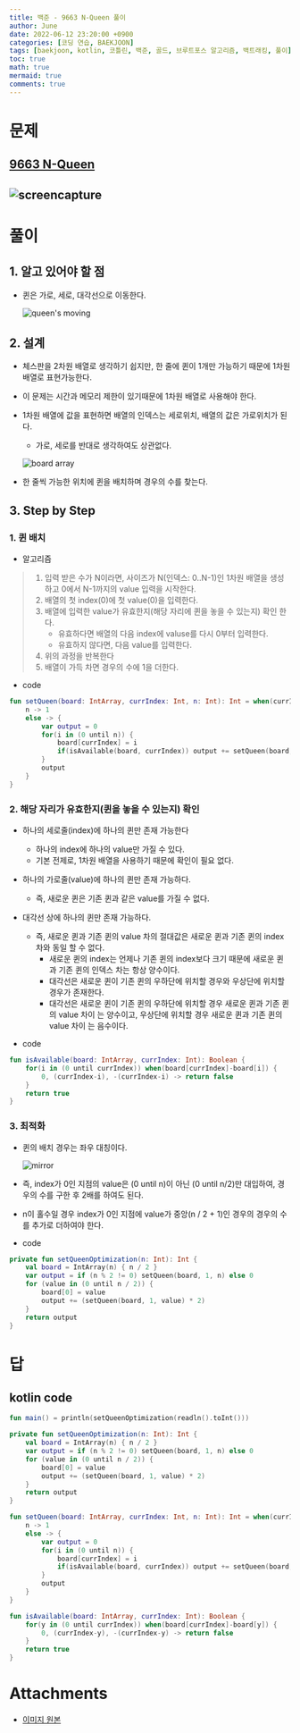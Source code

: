 ```yaml
---
title: 백준 - 9663 N-Queen 풀이
author: June
date: 2022-06-12 23:20:00 +0900
categories: [코딩 연습, BAEKJOON]
tags: [baekjoon, kotlin, 코틀린, 백준, 골드, 브루트포스 알고리즘, 백트래킹, 풀이]
toc: true
math: true
mermaid: true
comments: true
---
```

# 문제
## [9663 N-Queen](https://www.acmicpc.net/problem/9663)
## ![screencapture](/posts/coding-practice/baekjoon/screencapture-acmicpc-net-problem-9663.png)

# 풀이
## 1. 알고 있어야 할 점
- 퀸은 가로, 세로, 대각선으로 이동한다.

    ![queen's moving](/posts/coding-practice/baekjoon/baekjoon-9663-queens-moving.png)

## 2. 설계
- 체스판을 2차원 배열로 생각하기 쉽지만, 한 줄에 퀸이 1개만 가능하기 때문에 1차원 배열로 표현가능한다.
 - 이 문제는 시간과 메모리 제한이 있기때문에 1차원 배열로 사용해야 한다.
 - 1차원 배열에 값을 표현하면 배열의 인덱스는 세로위치, 배열의 값은 가로위치가 된다.
   - 가로, 세로를 반대로 생각하여도 상관없다.

    ![board array](/posts/coding-practice/baekjoon/baekjoon-9663-board-array.png)

- 한 줄씩 가능한 위치에 퀸을 배치하며 경우의 수를 찾는다.

## 3. Step by Step
### 1. 퀸 배치
- 알고리즘
> 1. 입력 받은 수가 N이라면, 사이즈가 N(인덱스: 0..N-1)인 1차원 배열을 생성하고 0에서 N-1까지의 value 입력을 시작한다.
> 2. 배열의 첫 index(0)에 첫 value(0)을 입력한다.
> 3. 배열에 입력한 value가 유효한지(해당 자리에 퀸을 놓을 수 있는지) 확인 한다.
>    - 유효하다면 배열의 다음 index에 valuse를 다시 0부터 입력한다.
>    - 유효하지 않다면, 다음 value를 입력한다.
> 4. 위의 과정을 반복한다
> 5. 배열이 가득 차면 경우의 수에 1을 더한다.

- code
```kotlin
fun setQueen(board: IntArray, currIndex: Int, n: Int): Int = when(currIndex) {
    n -> 1
    else -> {
        var output = 0
        for(i in (0 until n)) {
            board[currIndex] = i
            if(isAvailable(board, currIndex)) output += setQueen(board, currIndex+1, n)
        }
        output
    }
}
```

### 2. 해당 자리가 유효한지(퀸을 놓을 수 있는지) 확인
- 하나의 세로줄(index)에 하나의 퀸만 존재 가능한다
  - 하나의 index에 하나의 value만 가질 수 있다.
  - 기본 전제로, 1차원 배열을 사용하기 때문에 확인이 필요 없다.
- 하나의 가로줄(value)에 하나의 퀸만 존재 가능하다.
  - 즉, 새로운 퀸은 기존 퀸과 같은 value를 가질 수 없다.
- 대각선 상에 하나의 퀸만 존재 가능하다.
  - 즉, 새로운 퀸과 기존 퀸의 value 차의 절대값은 새로운 퀸과 기존 퀸의 index 차와 동일 할 수 없다.
    - 새로운 퀸의 index는 언제나 기존 퀸의 index보다 크기 때문에 새로운 퀸과 기존 퀸의 인덱스 차는 항상 양수이다.
    - 대각선은 새로운 퀸이 기존 퀸의 우하단에 위치할 경우와 우상단에 위치할 경우가 존재한다.
    - 대각선은 새로운 퀸이 기존 퀸의 우하단에 위치할 경우 새로운 퀸과 기존 퀸의 value 차이 는 양수이고, 우상단에 위치할 경우 새로운 퀸과 기존 퀸의 value 차이 는 음수이다.

- code
```kotlin
fun isAvailable(board: IntArray, currIndex: Int): Boolean {
    for(i in (0 until currIndex)) when(board[currIndex]-board[i]) {
        0, (currIndex-i), -(currIndex-i) -> return false
    }
    return true
}
```

### 3. 최적화
- 퀸의 배치 경우는 좌우 대칭이다.

    ![mirror](/posts/coding-practice/baekjoon/baekjoon-9663-board-mirror.png)

- 즉, index가 0인 지점의 value은 (0 until n)이 아닌 (0 until n/2)만 대입하여, 경우의 수를 구한 후 2배를 하여도 된다.
- n이 홀수일 경우 index가 0인 지점에 value가 중앙(n / 2 + 1)인 경우의 경우의 수를 추가로 더하여야 한다.

- code
```kotlin
private fun setQueenOptimization(n: Int): Int {
    val board = IntArray(n) { n / 2 }
    var output = if (n % 2 != 0) setQueen(board, 1, n) else 0
    for (value in (0 until n / 2)) {
        board[0] = value
        output += (setQueen(board, 1, value) * 2)
    }
    return output
}
```

# 답
## kotlin code
```kotlin
fun main() = println(setQueenOptimization(readln().toInt()))

private fun setQueenOptimization(n: Int): Int {
    val board = IntArray(n) { n / 2 }
    var output = if (n % 2 != 0) setQueen(board, 1, n) else 0
    for (value in (0 until n / 2)) {
        board[0] = value
        output += (setQueen(board, 1, value) * 2)
    }
    return output
}

fun setQueen(board: IntArray, currIndex: Int, n: Int): Int = when(currIndex) {
    n -> 1
    else -> {
        var output = 0
        for(i in (0 until n)) {
            board[currIndex] = i
            if(isAvailable(board, currIndex)) output += setQueen(board, currIndex+1, n)
        }
        output
    }
}

fun isAvailable(board: IntArray, currIndex: Int): Boolean {
    for(y in (0 until currIndex)) when(board[currIndex]-board[y]) {
        0, (currIndex-y), -(currIndex-y) -> return false
    }
    return true
}
```

# Attachments
- [이미지 원본](https://1drv.ms/x/s!AvoR1zNfvX11kbB-Z_c272XcSHFYdA?e=QBSvfS)